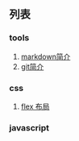 ## 列表

### tools

1. [markdown简介](./tools/markdown.md)
2. [git简介](./tools/git.md)

### css

1. [flex 布局](./css/flex/readme.md)

### javascript